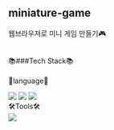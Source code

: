 ## miniature-game
웹브라우져로 미니 게임 만들기🎮
<br>
<br>

📚###Tech Stack📚<br/><br/>
  🎇language🎇
<div>
	<img src="https://img.shields.io/badge/Java-007396?style=flat&logo=Java&logoColor=white" />
	<img src="https://img.shields.io/badge/HTML5-E34F26?style=flat&logo=HTML5&logoColor=white" />
	<img src="https://img.shields.io/badge/CSS3-1572B6?style=flat&logo=CSS3&logoColor=white" />
</div>  
  🛠Tools🛠<br/>
<div>
	<img src="https://img.shields.io/badge/Visual Studio Code-007ACC?style=flat&logo=Visual Studio Code&logoColor=white" />
</div>

